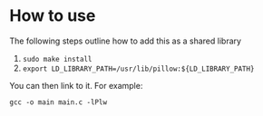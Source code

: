 # How to use

The following steps outline how to add this as a shared library

1. `sudo make install`
2. `export LD_LIBRARY_PATH=/usr/lib/pillow:${LD_LIBRARY_PATH}`

You can then link to it. For example:

`gcc -o main main.c -lPlw` 
